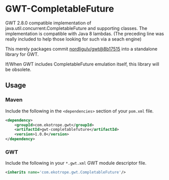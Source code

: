# GWT-CompletableFuture
GWT 2.8.0 compatible implementation of java.util.concurrent.CompletableFuture and supporting classes. The implementation is compatible with Java 8 lambdas.
(The preceding line was really included to help those looking for such via a seach engine)

This merely packages commit [nordligulv/gwt@8b17515](https://github.com/nordligulv/gwt/commit/8b175153216b527e735a07feda4cb5d822caa7c8) into a standalone library for GWT.

If/When GWT includes CompletableFuture emulation itself, this library will be obsolete.

## Usage

### Maven

Include the following in the `<dependencies>` section of your `pom.xml` file.

```xml
<dependency>
    <groupId>com.ekotrope.gwt</groupId>
    <artifactId>gwt-completablefuture</artifactId>
    <version>1.0.0</version>
</dependency>
```

### GWT

Include the following in your `*.gwt.xml` GWT module descriptor file.

```xml
<inherits name='com.ekotrope.gwt.CompletableFuture'/>
```

